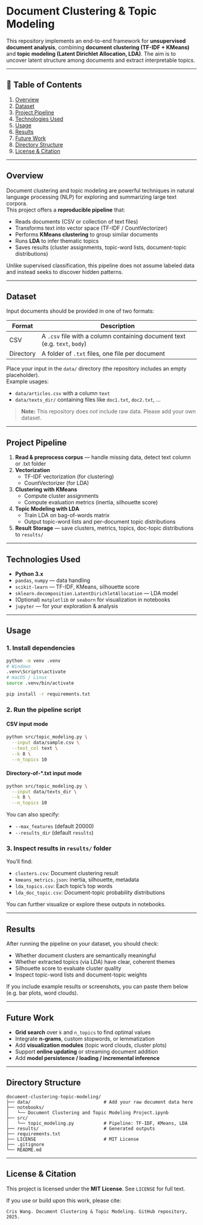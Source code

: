 # Document Clustering & Topic Modeling

This repository implements an end-to-end framework for **unsupervised document analysis**, combining **document clustering (TF-IDF + KMeans)** and **topic modeling (Latent Dirichlet Allocation, LDA)**. The aim is to uncover latent structure among documents and extract interpretable topics.

---

## 📌 Table of Contents

1. [Overview](#overview)  
2. [Dataset](#dataset)  
3. [Project Pipeline](#project-pipeline)  
4. [Technologies Used](#technologies-used)  
5. [Usage](#usage)  
6. [Results](#results)  
7. [Future Work](#future-work)  
8. [Directory Structure](#directory-structure)  
9. [License & Citation](#license--citation)

---

## Overview

Document clustering and topic modeling are powerful techniques in natural language processing (NLP) for exploring and summarizing large text corpora.  
This project offers a **reproducible pipeline** that:

- Reads documents (CSV or collection of text files)  
- Transforms text into vector space (TF-IDF / CountVectorizer)  
- Performs **KMeans clustering** to group similar documents  
- Runs **LDA** to infer thematic topics  
- Saves results (cluster assignments, topic-word lists, document-topic distributions)  

Unlike supervised classification, this pipeline does not assume labeled data and instead seeks to discover hidden patterns.

---

## Dataset

Input documents should be provided in one of two formats:

| Format       | Description                                                                 |
|--------------|-----------------------------------------------------------------------------|
| CSV          | A `.csv` file with a column containing document text (e.g. `text`, `body`) |
| Directory    | A folder of `.txt` files, one file per document                             |

Place your input in the `data/` directory (the repository includes an empty placeholder).  
Example usages:

- `data/articles.csv` with a column `text`  
- `data/texts_dir/` containing files like `doc1.txt`, `doc2.txt`, …  

> **Note:** This repository does *not* include raw data. Please add your own dataset.

---

## Project Pipeline

1. **Read & preprocess corpus** — handle missing data, detect text column or .txt folder  
2. **Vectorization**  
   - TF-IDF vectorization (for clustering)  
   - CountVectorizer (for LDA)  
3. **Clustering with KMeans**  
   - Compute cluster assignments  
   - Compute evaluation metrics (inertia, silhouette score)  
4. **Topic Modeling with LDA**  
   - Train LDA on bag-of-words matrix  
   - Output topic-word lists and per-document topic distributions  
5. **Result Storage** — save clusters, metrics, topics, doc-topic distributions to `results/`

---

## Technologies Used

- **Python 3.x**  
- `pandas`, `numpy` — data handling  
- `scikit-learn` — TF-IDF, KMeans, silhouette score  
- `sklearn.decomposition.LatentDirichletAllocation` — LDA model  
- (Optional) `matplotlib` or `seaborn` for visualization in notebooks  
- `jupyter` — for your exploration & analysis  

---

## Usage

### 1. Install dependencies

```bash
python -m venv .venv
# Windows
.venv\Scripts\activate
# macOS / Linux
source .venv/bin/activate

pip install -r requirements.txt
````

### 2. Run the pipeline script

#### CSV input mode

```bash
python src/topic_modeling.py \
  --input data/sample.csv \
  --text_col text \
  --k 8 \
  --n_topics 10
```

#### Directory-of-*.txt input mode

```bash
python src/topic_modeling.py \
  --input data/texts_dir \
  --k 8 \
  --n_topics 10
```

You can also specify:

* `--max_features` (default 20000)
* `--results_dir` (default `results`)

### 3. Inspect results in `results/` folder

You’ll find:

* `clusters.csv`: Document clustering result
* `kmeans_metrics.json`: inertia, silhouette, metadata
* `lda_topics.csv`: Each topic’s top words
* `lda_doc_topic.csv`: Document-topic probability distributions

You can further visualize or explore these outputs in notebooks.

---

## Results

After running the pipeline on your dataset, you should check:

* Whether document clusters are semantically meaningful
* Whether extracted topics (via LDA) have clear, coherent themes
* Silhouette score to evaluate cluster quality
* Inspect topic-word lists and document-topic weights

If you include example results or screenshots, you can paste them below (e.g. bar plots, word clouds).

---

## Future Work

* **Grid search** over `k` and `n_topics` to find optimal values
* Integrate **n-grams**, custom stopwords, or lemmatization
* Add **visualization modules** (topic word clouds, cluster plots)
* Support **online updating** or streaming document addition
* Add **model persistence / loading / incremental inference**

---

## Directory Structure

```
document-clustering-topic-modeling/
├── data/                           # Add your raw document data here
├── notebooks/
│   └── Document Clustering and Topic Modeling Project.ipynb
├── src/
│   └── topic_modeling.py           # Pipeline: TF-IDF, KMeans, LDA
├── results/                        # Generated outputs
├── requirements.txt
├── LICENSE                         # MIT License
├── .gitignore
└── README.md
```

---

## License & Citation

This project is licensed under the **MIT License**. See `LICENSE` for full text.

If you use or build upon this work, please cite:

```
Cris Wang. Document Clustering & Topic Modeling. GitHub repository, 2025.
```

